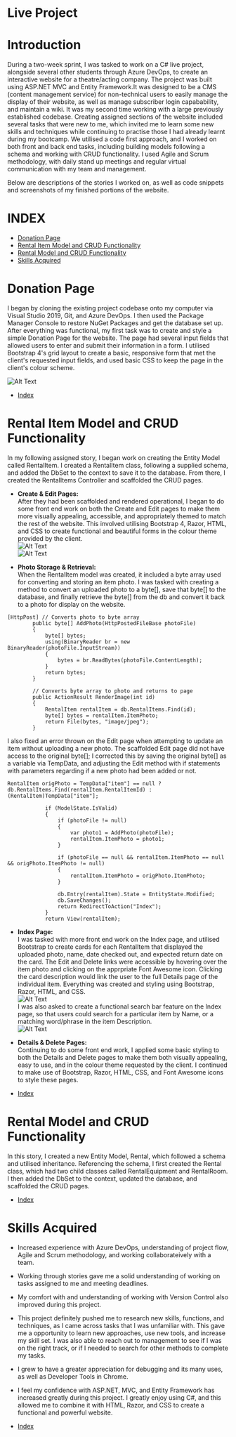 # Live Project
# Introduction
During a two-week sprint, I was tasked to work on a C# live project, alongside several other students through Azure DevOps, to create an interactive website for a theatre/acting company. The project was built using ASP.NET MVC and Entity Framework.It was designed to be a CMS (content management service) for non-technical users to easily manage the display of their website, as well as manage subscriber login capabability, and maintain a wiki. It was my second time working with  a large previously established codebase. Creating assigned sections of the website included several tasks that were new to me, which invited me to learn some new skills and techniques while continuing to practise those I had already learnt during my bootcamp. We utilised a code first approach, and I worked on both front and back end tasks, including building models following a schema and working with CRUD functionality. I used Agile and Scrum methodology, with daily stand up meetings and regular virtual communication with my team and management.

Below are descriptions of the stories I worked on, as well as code snippets and screenshots of my finished portions of the website.

# INDEX
* [Donation Page](#donation-page)
* [Rental Item Model and CRUD Functionality](#rental-item-model-and-crud-functionality)
* [Rental Model and CRUD Functionality](#rental-model-and-crud-functionality)  
* [Skills Acquired](#skills-acquired)


# Donation Page
I began by cloning the existing project codebase onto my computer via Visual Studio 2019, Git, and Azure DevOps. I then used the Package Manager Console to restore NuGet Packages and get the database set up. After everything was functional, my first task was to create and style a simple Donation Page for the website. The page had several input fields that allowed users to enter and submit their information in a form. I utilised Bootstrap 4's grid layout to create a basic, responsive form that met the client's requested input fields, and used basic CSS to keep the page in the client's colour scheme.  

![Alt Text](https://i.imgur.com/qJ4hN7m.gif)

* [Index](#index)

# Rental Item Model and CRUD Functionality
In my following assigned story, I began work on creating the Entity Model called RentalItem. I created a RentalItem class, following a supplied schema, and added the DbSet to the context to save it to the database. From there, I created the RentalItems Controller and scaffolded the CRUD pages.

* **Create & Edit Pages:**  
After they had been scaffolded and rendered operational, I began to do some front end work on both the Create and Edit pages to make them more visually appealing, accessible, and appropriately themed to match the rest of the website. This involved utilising Bootstrap 4, Razor, HTML, and CSS to create functional and beautiful forms in the colour theme provided by the client.  
![Alt Text](https://i.imgur.com/27Q83t1.gif)  
![Alt Text](https://i.imgur.com/vGY9JyL.gif)

* **Photo Storage & Retrieval:**  
When the RentalItem model was created, it included a byte array used for converting and storing an item photo. I was tasked with creating a method to convert an uploaded photo to a byte[], save that byte[] to the database, and finally retrieve the byte[] from the db and convert it back to a photo for display on the website.
```
[HttpPost] // Converts photo to byte array
        public byte[] AddPhoto(HttpPostedFileBase photoFile)
        {
            byte[] bytes;
            using(BinaryReader br = new BinaryReader(photoFile.InputStream))
            {
                bytes = br.ReadBytes(photoFile.ContentLength);
            }
            return bytes;
        }

        // Converts byte array to photo and returns to page
        public ActionResult RenderImage(int id)
        {
            RentalItem rentalItem = db.RentalItems.Find(id);
            byte[] bytes = rentalItem.ItemPhoto;
            return File(bytes, "image/jpeg");
        }
``` 
I also fixed an error thrown on the Edit page when attempting to update an item without uploading a new photo. The scaffolded Edit page did not have access to the original byte[]; I corrected this by saving the original byte[] as a variable via TempData, and adjusting the Edit method with if statements with parameters regarding if a new photo had been added or not.  

```
RentalItem origPhoto = TempData["item"] == null ? db.RentalItems.Find(rentalItem.RentalItemId) : (RentalItem)TempData["item"];

            if (ModelState.IsValid)
            {
                if (photoFile != null)
                {
                    var photo1 = AddPhoto(photoFile);
                    rentalItem.ItemPhoto = photo1;
                }

                if (photoFile == null && rentalItem.ItemPhoto == null && origPhoto.ItemPhoto != null)
                {
                    rentalItem.ItemPhoto = origPhoto.ItemPhoto;
                }

                db.Entry(rentalItem).State = EntityState.Modified;
                db.SaveChanges();
                return RedirectToAction("Index");
            }
            return View(rentalItem);
```  

* **Index Page:**  
I was tasked with more front end work on the Index page, and utilised Bootstrap to create cards for each RentalItem that displayed the uploaded photo, name, date checked out, and expected return date on the card. The Edit and Delete links were accessible by hovering over the item photo and clicking on the apprpriate Font Awesome icon. Clicking the card description would link the user to the full Details page of the individual item. Everything was created and styling using Bootstrap, Razor, HTML, and CSS.  
![Alt Text](https://i.imgur.com/glqLj7v.gif)  
I was also asked to create a functional search bar feature on the Index page, so that users could search for a particular item by Name, or a matching word/phrase in the item Description.  
![Alt Text](https://i.imgur.com/O4zB4Wb.gif)  

* **Details & Delete Pages:**  
Continuing to do some front end work, I applied some basic styling to both the Details and Delete pages to make them both visually appealing, easy to use, and in the colour theme requested by the client. I continued to make use of Bootstrap, Razor, HTML, CSS, and Font Awesome icons to style these pages.  

* [Index](#index)


# Rental Model and CRUD Functionality 
In this story, I created a new Entity Model, Rental, which followed a schema and utilised inheritance. Referencing the schema, I first created the Rental class, which had two child classes called RentalEquipment and RentalRoom. I then added the DbSet to the context, updated the database, and scaffolded the CRUD pages.

* [Index](#index)  

# Skills Acquired  
* Increased experience with Azure DevOps, understanding of project flow, Agile and Scrum methodology, and working collaborateively with a team.
* Working through stories gave me a solid understanding of working on tasks assigned to me and meeting deadlines.
* My comfort with and understanding of working with Version Control also improved during this project. 
* This project definitely pushed me to research new skills, functions, and techniques, as I came across tasks that I was unfamiliar with. This gave me a opportunity to learn new approaches, use new tools, and increase my skill set. I was also able to reach out to management to see if I was on the right track, or if I needed to search for other methods to complete my tasks.
* I grew to have a greater appreciation for debugging and its many uses, as well as Developer Tools in Chrome.
* I feel my confidence with ASP.NET, MVC, and Entity Framework has increased greatly during this project. I greatly enjoy using C#, and this allowed me to combine it with HTML, Razor, and CSS to create a functional and powerful website.
  
* [Index](#index)
